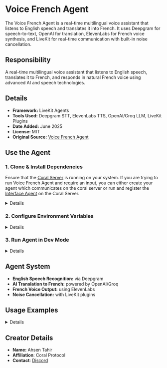 # Voice French Agent

The Voice French Agent is a real-time multilingual voice assistant that listens to English speech and translates it into French. It uses Deepgram for speech-to-text, OpenAI for translation, ElevenLabs for French voice synthesis, and LiveKit for real-time communication with built-in noise cancellation.

## Responsibility
A real-time multilingual voice assistant that listens to English speech, translates it to French, and responds in natural French voice using advanced AI and speech technologies.

## Details
- **Framework:** LiveKit Agents
- **Tools Used:** Deepgram STT, ElevenLabs TTS, OpenAI/Groq LLM, LiveKit Plugins
- **Date Added:** June 2025
- **License:** MIT
- **Original Source:** [Voice French Agent](https://github.com/livekit-examples/python-agents-examples/blob/main/translators/pipeline_translator.py)

## Use the Agent

### 1. Clone & Install Dependencies

Ensure that the [Coral Server](https://github.com/Coral-Protocol/coral-server) is running on your system. If you are trying to run Voice French Agent and require an input, you can either create your agent which communicates on the coral server or run and register the [Interface Agent](https://github.com/Coral-Protocol/Coral-Interface-Agent) on the Coral Server.
<details>

```bash
# In a new terminal clone the repository:
git clone https://github.com/Coral-Protocol/Coral-VoiceFrench-Agent.git

# Navigate to the project directory:
cd Coral-VoiceFrench-Agent

# Install `uv`:
pip install uv

# Install dependencies from `pyproject.toml` using `uv`:
uv sync
```
### Troubleshooting

If you encounter errors related to post_writer, run these commands:

```bash
# Copy the client sse.py from utils to mcp package (Linux/ Mac)
cp -r utils/sse.py .venv/lib/python3.13/site-packages/mcp/client/sse.py

# OR Copy this for Windows
cp -r utils\sse.py .venv\Lib\site-packages\mcp\client\sse.py
```

</details>

### 2. Configure Environment Variables
<details>

Copy the example file and add your API keys:

```bash
cp .env.example .env
```

Update `.env` with:
- `LIVEKIT_URL`  ([Get LiveKit Url](https://cloud.livekit.io/))
- `LIVEKIT_API_KEY` ([Get LiveKit API Key](https://cloud.livekit.io/))
- `LIVEKIT_API_SECRET` ([Get LiveKit API Secret](https://cloud.livekit.io/))
- `DEEPGRAM_API_KEY` ([Get Deepgram API Key](https://deepgram.com/))
- `ELEVENLABS_API_KEY` ([Get ElevenLabs API Key](https://elevenlabs.io/app/settings/api-keys))
- `API_KEY` ([Get OpenAI API Key](https://platform.openai.com/api-keys)) /([Get GROQ API Key](https://console.groq.com/keys))
- configure the LLM model you want to use

</details>

### 3. Run Agent in Dev Mode
<details>

Start the agent with voice input/output:

```bash
uv run python main.py console
```
If you want to run the Agent using [Coral-Studio UI](https://github.com/Coral-Protocol/coral-studio) you can do so but it may not support Voice input and outputs from the UI and only the messages sent using Coral tools will be visible.You
clone it and run it according to the instructions in the readme and run this agent in your terminal.

</details>

## Agent System

- **English Speech Recognition:** via Deepgram
- **AI Translation to French:** powered by OpenAI/Groq
- **French Voice Output:** using ElevenLabs
- **Noise Cancellation:** with LiveKit plugins

## Usage Examples
<details>

1. Start the agent.
2. Speak in English.
3. The agent:
   - Transcribes your speech.
   - Translates to French.
   - Responds in natural French voice.

**For a Multi-Agent-System:**
```python
# Other agents can communicate with French agent like this:
# 1. Send message to french_agent via MCP
# 2. French agent will notify interface agent
# 3. Users can then speak directly with French agent
# 4. All responses are in French via speech
```

</details>

## Creator Details
- **Name:** Ahsen Tahir
- **Affiliation**: Coral Protocol
- **Contact**: [Discord](https://discord.com/invite/Xjm892dtt3)



